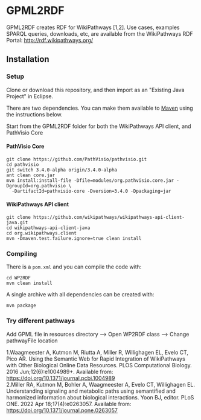 # GPML2RDF

GPML2RDF creates RDF for WikiPathways [1,2]. Use cases, examples SPARQL queries, downloads, etc,
are available from the WikiPathways RDF Portal: http://rdf.wikipathways.org/

## Installation

### Setup

Clone or download this repository, and then import as an "Existing Java Project" in Eclipse.

There are two dependencies. You can make them available to [Maven](https://maven.apache.org/) using the instructions below.

Start from the GPML2RDF folder for both the WikiPathways API client, and PathVisio Core

#### PathVisio Core

```shell
git clone https://github.com/PathVisio/pathvisio.git
cd pathvisio
git switch 3.4.0-alpha origin/3.4.0-alpha
ant clean core.jar
mvn install:install-file -Dfile=modules/org.pathvisio.core.jar -DgroupId=org.pathvisio \
  -DartifactId=pathvisio-core -Dversion=3.4.0 -Dpackaging=jar
```

#### WikiPathways API client 

```shell
git clone https://github.com/wikipathways/wikipathways-api-client-java.git
cd wikipathways-api-client-java
cd org.wikipathways.client
mvn -Dmaven.test.failure.ignore=true clean install
```

### Compiling

There is a `pom.xml` and you can compile the code with:

```shell
cd WP2RDF
mvn clean install
```

A single archive with all dependencies can be created with:

```shell
mvn package
```

### Try different pathways

Add GPML file in resources directory --> Open WP2RDF class --> Change pathwayFile location


1.Waagmeester A, Kutmon M, Riutta A, Miller R, Willighagen EL, Evelo CT, Pico AR. Using the Semantic Web for Rapid Integration of WikiPathways with Other Biological Online Data Resources. PLOS Computational Biology. 2016 Jun;12(6):e1004989+. Available from: https://doi.org/10.1371/journal.pcbi.1004989 <br />
2.Miller RA, Kutmon M, Bohler A, Waagmeester A, Evelo CT, Willighagen EL. Understanding signaling and metabolic paths using semantified and harmonized information about biological interactions. Yoon BJ, editor. PLoS ONE. 2022 Apr 18;17(4):e0263057. Available from: https://doi.org/10.1371/journal.pone.0263057
